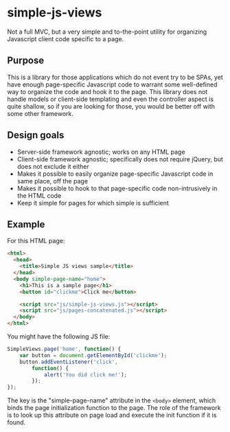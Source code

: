 # simple-js-views
Not a full MVC, but a very simple and to-the-point utility for organizing Javascript client code specific to a page.

## Purpose
This is a library for those applications which do not event try to be SPAs, yet have enough page-specific
Javascript code to warrant some well-defined way to organize the code and hook it to the page. This library
does not handle models or client-side templating and even the controller aspect is quite shallow, so if you
are looking for those, you would be better off with some other framework.

## Design goals
* Server-side framework agnostic; works on any HTML page
* Client-side framework agnostic; specifically does not require jQuery, but does not exclude it either
* Makes it possible to easily organize page-specific Javascript code in same place, off the page
* Makes it possible to hook to that page-specific code non-intrusively in the HTML code
* Keep it simple for pages for which simple is sufficient

## Example
For this HTML page:

```html
<html>
  <head>
    <title>Simple JS views sample</title>
  </head>
  <body simple-page-name="home">
    <h1>This is a sample page</h1>
    <button id="clickme">Click me</button>

    <script src="js/simple-js-views.js"></script>
    <script src="js/pages-concatenated.js"></script>
  </body>
</html>
```

You might have the following JS file:

```javascript
SimpleViews.page('home', function() {
    var button = document.getElementById('clickme');
    button.addEventListener('click',
        function() {
            alert('You did click me!');
        });
});
```

The key is the "simple-page-name" attribute in the `<body>` element, which binds the page initialization
function to the page. The role of the framework is to look up this attribute on page load and execute
the init function if it is found.
   